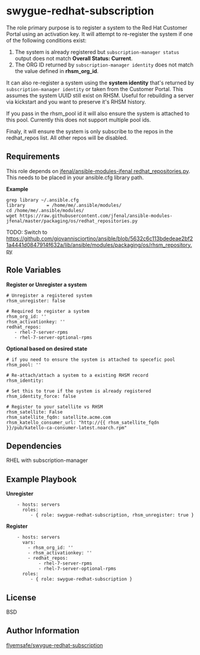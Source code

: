 swygue-redhat-subscription
==========================

The role primary purpose is to register a system to the Red Hat Customer Portal using an activation key. It will attempt to re-register the system if one of the following conditions exist:

 1. The system is already registered but ```subscription-manager status``` output does not match **Overall Status: Current**.
 2. The ORG ID returned by  ```subscription-manager identity``` does not match the value defined in **rhsm_org_id**.

It can also re-register a system using the **system identity** that's returned by ```subscription-manager identity``` or taken from the Customer Portal. This assumes the system UUID still exist on RHSM. Useful for rebuilding a server via kickstart and you want to preserve it's RHSM history.

If you pass in the rhsm_pool id it will also ensure the system is attached to this pool. Currently this does not support multiple pool ids.

Finaly, it will ensure the system is only subscribe to the repos in the redhat_repos list. All other repos will be disabled.

Requirements
------------

This role depends on [jfenal/ansible-modules-jfenal redhat_repositories.py](https://raw.githubusercontent.com/jfenal/ansible-modules-jfenal/master/packaging/os/redhat_repositories.py). This needs to be placed in your ansible.cfg library path.

**Example**
```
grep library ~/.ansible.cfg
library        = /home/me/.ansible/modules/
cd /home/me/.ansible/modules/
wget https://raw.githubusercontent.com/jfenal/ansible-modules-jfenal/master/packaging/os/redhat_repositories.py
```
TODO: Switch to https://github.com/giovannisciortino/ansible/blob/5632c6c113bdedeae2bf21a4441d0847914f632a/lib/ansible/modules/packaging/os/rhsm_repository.py

Role Variables
--------------

**Register or Unregister a system**
```
# Unregister a registered system
rhsm_unregister: false

# Required to register a system
rhsm_org_id: ''
rhsm_activationkey: ''
redhat_repos:
   - rhel-7-server-rpms
   - rhel-7-server-optional-rpms
```

**Optional based on desired state**
```
# if you need to ensure the system is attached to specefic pool
rhsm_pool: ''

# Re-attach/attach a system to a existing RHSM record
rhsm_identity:

# Set this to true if the system is already registered
rhsm_identity_force: false

# Register to your satellite vs RHSM
rhsm_satellite: False
rhsm_satellite_fqdn: satellite.acme.com
rhsm_katello_consumer_url: "http://{{ rhsm_satellite_fqdn }}/pub/katello-ca-consumer-latest.noarch.rpm"

```
Dependencies
------------

RHEL with subscription-manager

Example Playbook
----------------

**Unregister**
```
    - hosts: servers
      roles:
         - { role: swygue-redhat-subscription, rhsm_unregister: true }
```

**Register**
```
    - hosts: servers
      vars:
        - rhsm_org_id: ''
        - rhsm_activationkey: ''
        - redhat_repos:
            - rhel-7-server-rpms
            - rhel-7-server-optional-rpms
      roles:
         - { role: swygue-redhat-subscription }
```

License
-------

BSD

Author Information
------------------
[flyemsafe/swygue-redhat-subscription](https://github.com/flyemsafe/swygue-redhat-subscription)
